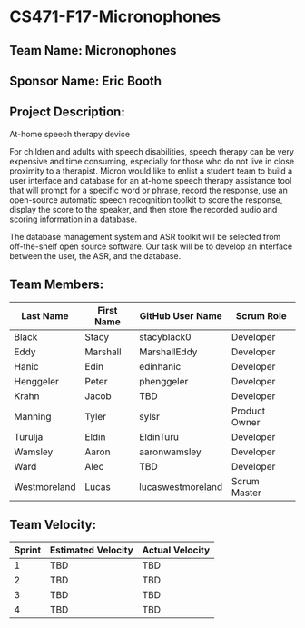 # CS471-F17-Micronophones

## Team Name: Micronophones

## Sponsor Name: Eric Booth

## Project Description:

At-home speech therapy device

For children and adults with speech disabilities, speech therapy can be very expensive
and time consuming, especially for those who do not live in close proximity to a
therapist. Micron would like to enlist a student team to build a user interface and
database for an at-home speech therapy assistance tool that will prompt for a specific
word or phrase, record the response, use an open-source automatic speech recognition
toolkit to score the response, display the score to the speaker, and then store the
recorded audio and scoring information in a database.

The database management system and ASR toolkit will be selected from off-the-shelf
open source software. Our task will be to develop an interface between the user, the
ASR, and the database.

## Team Members:

Last Name       | First Name      | GitHub User Name     | Scrum Role
--------------- | --------------- | -------------------- | --------------- 
Black             | Stacy             | stacyblack0                  | Developer
Eddy             | Marshall             | MarshallEddy                  | Developer
Hanic            | Edin             | edinhanic                  | Developer
Henggeler             | Peter             | phenggeler                  | Developer
Krahn             | Jacob             | TBD                  | Developer
Manning             | Tyler             | sylsr                  | Product Owner
Turulja           | Eldin             | EldinTuru                  | Developer
Wamsley             | Aaron             | aaronwamsley                  | Developer
Ward             | Alec             | TBD                  | Developer
Westmoreland             | Lucas             | lucaswestmoreland                  | Scrum Master

## Team Velocity:

Sprint | Estimated Velocity | Actual Velocity
------ | ------------------ | ---------------
1  | TBD                | TBD
2  | TBD                | TBD
3   | TBD                | TBD
4  | TBD                | TBD

